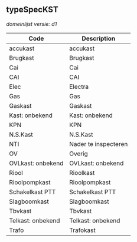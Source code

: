 ## typeSpecKST

*domeinlijst versie: d1* 

 |Code |Description	|
|	---	|	---	|
| accukast | accukast |
| Brugkast | Brugkast |
| Cai | Cai |
| CAI | CAI |
| Elec | Electra |
| Gas | Gas |
| Gaskast | Gaskast |
| Kast: onbekend | Kast: onbekend |
| KPN | KPN |
| N.S.Kast | N.S.Kast |
| NTI | Nader te inspecteren |
| OV | Overig |
| OVLkast: onbekend | OVLkast: onbekend |
| Riool | Rioolkast |
| Rioolpompkast | Rioolpompkast |
| Schakelkast PTT | Schakelkast PTT |
| Slagboomkast | Slagboomkast |
| Tbvkast | Tbvkast |
| Telkast: onbekend | Telkast: onbekend |
| Trafo | Trafokast |
